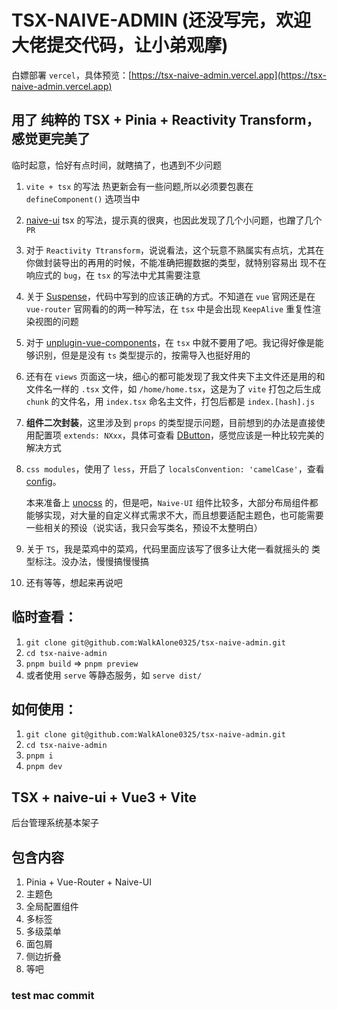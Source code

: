 # TSX-NAIVE-ADMIN (还没写完，欢迎大佬提交代码，让小弟观摩)

白嫖部署 `vercel`，具体预览：[https://tsx-naive-admin.vercel.app](https://tsx-naive-admin.vercel.app)

## 用了 纯粹的 TSX + Pinia + Reactivity Transform，感觉更完美了

临时起意，恰好有点时间，就瞎搞了，也遇到不少问题

1. `vite + tsx` 的写法 热更新会有一些问题,所以必须要包裹在 `defineComponent()` 选项当中

2. [naive-ui](http://www.naiveui.com) tsx 的写法，提示真的很爽，也因此发现了几个小问题，也蹭了几个 `PR`

3. 对于 `Reactivity Ttransform`，说说看法，这个玩意不熟属实有点坑，尤其在你做封装导出的再用的时候，不能准确把握数据的类型，就特别容易出 现不在响应式的 `bug`，在 `tsx` 的写法中尤其需要注意

4. 关于 [Suspense](https://vuejs.org/guide/built-ins/suspense.html#suspense)，代码中写到的应该正确的方式。不知道在 `vue` 官网还是在 `vue-router` 官网看的的两一种写法，在 `tsx` 中是会出现 `KeepAlive` 重复性渲染视图的问题

5. 对于 [unplugin-vue-components](https://github.com/antfu/unplugin-vue-components)，在 `tsx` 中就不要用了吧。我记得好像是能够识别，但是是没有 `ts` 类型提示的，按需导入也挺好用的

6. 还有在 `views` 页面这一块，细心的都可能发现了我文件夹下主文件还是用的和文件名一样的 `.tsx` 文件，如 `/home/home.tsx`，这是为了   `vite` 打包之后生成 `chunk` 的文件名，用 `index.tsx` 命名主文件，打包后都是 `index.[hash].js`

7. **组件二次封装**，这里涉及到 `props` 的类型提示问题，目前想到的办法是直接使用配置项 `extends: NXxx`，具体可查看 [DButton](./src/components/DButton.tsx)，感觉应该是一种比较完美的解决方式

8. `css modules`，使用了 `less`，开启了 `localsConvention: 'camelCase'`，查看 [config](./vite.config.ts)。
   
   本来准备上 [unocss](https://github.com/unocss/unocss) 的，但是吧，`Naive-UI` 组件比较多，大部分布局组件都能够实现，对大量的自定义样式需求不大，而且想要适配主题色，也可能需要一些相关的预设（说实话，我只会写类名，预设不太整明白）

9. 关于 `TS`，我是菜鸡中的菜鸡，代码里面应该写了很多让大佬一看就摇头的 类型标注。没办法，慢慢搞慢慢搞


10. 还有等等，想起来再说吧

## 临时查看：

1. `git clone git@github.com:WalkAlone0325/tsx-naive-admin.git`
2. `cd tsx-naive-admin`
3. `pnpm build` => `pnpm preview`
4. 或者使用 `serve` 等静态服务，如 `serve dist/`

## 如何使用：

1. `git clone git@github.com:WalkAlone0325/tsx-naive-admin.git`
2. `cd tsx-naive-admin`
3. `pnpm i`
4. `pnpm dev`

## TSX + naive-ui + Vue3 + Vite

后台管理系统基本架子

## 包含内容

1. Pinia + Vue-Router + Naive-UI
2. 主题色
3. 全局配置组件
4. 多标签
5. 多级菜单
6. 面包屑
7. 侧边折叠
8. 等吧

### test mac commit